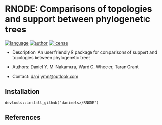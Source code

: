 # RNODE: Comparisons of topologies and support between phylogenetic trees

[![language](https://img.shields.io/badge/language-R-blue?style=flat&logo=r&logoColor=white)](https://www.r-project.org)
[![author](https://img.shields.io/badge/author-DYM_Nakamura-green?logo=googlescholar&logoColor=green)](https://scholar.google.com/citations?user=c0W8Cm8AAAAJ&hl=en)
[![license](https://img.shields.io/badge/license-GPL_v3-green?logo=gnu&logoColor=green)](https://www.gnu.org/licenses/gpl-3.0.html)

- Description: An user friendly R package for comparisons of support and topologies between phylogenetic trees

- Authors: Daniel Y. M. Nakamura, Ward C. Wheeler, Taran Grant

- Contact: dani_ymn@outlook.com

## Installation

```
devtools::install_github("danimelsz/RNODE")
```

## References

